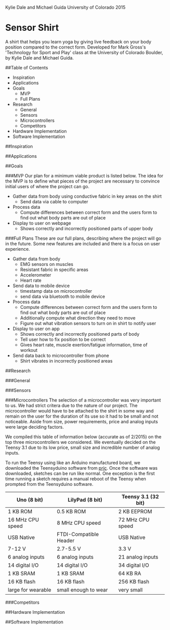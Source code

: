 Kylie Dale and Michael Guida
University of Colorado
2015

# Sensor Shirt
A shirt that helps you learn yoga by giving live feedback on your body position compared to the correct form. Developed for Mark Gross's 'Technology for Sport and Play' class at the University of Colorado Boulder, by Kylie Dale and Michael Guida.

##Table of Contents
<!--TODO-MG: link to headings-->

- Inspiration
- Applications
- Goals
	- MVP
	- Full Plans
- Research
	- General
	- Sensors
	- Microcontrollers
	- Competitors
- Hardware Implementation
- Software Implementation

##Inspiration
<!--TODO-KD: write -->

##Applications
<!--TODO-KD: write -->

##Goals

###MVP
Our plan for a minimum viable product is listed below. The idea for the MVP is to define what pieces of the project are necessary to convince initial users of where the project can go.

- Gather data from body using conductive fabric in key areas on the shirt
	- Send data via cable to computer
- Process data
	- Compute differences between correct form and the users form to find out what body parts are out of place
- Display to user on webpage
	- Shows correctly and incorrectly positioned parts of upper body


###Full Plans
These are our full plans, describing where the project will go in the future. Some new features are included and there is a focus on user experience.

- Gather data from body
	- EMG sensors on muscles
	- Resistant fabric in specific areas
	- Accelerometer
	- Heart rate
- Send data to mobile device
	- timestamp data on microcontroller
	- send data via bluetooth to mobile device
- Process data
	- Compute differences between correct form and the users form to find out what body parts are out of place
	- Additionally compute what direction they need to move
	- Figure out what vibration sensors to turn on in shirt to notify user
- Display to user on app
	- Shows correctly and incorrectly positioned parts of body
	- Tell user how to fix position to be correct
	- Gives heart rate, muscle exertion/fatigue information, time of workout
- Send data back to microcontroller from phone
	- Shirt vibrates in incorrectly positioned areas


##Research

###General
<!--TODO: write -->

###Sensors
<!--TODO: write -->

###Microcontrollers
The selection of a microcontroller was very important to us. We had strict critera due to the nature of our project. The microcontroller would have to be attached to the shirt in some way and remain on the user for the duration of its use so it had to be small and not noticeable. Aside from size, power requirements, price and analog inputs were large deciding factors.

We compiled this table of information below (accurate as of 2/2015) on the top three microcontrollers we considered. We eventually decided on the Teensy 3.1 due to its low price, small size and incredible number of analog inputs.

To run the Teensy using like an Arduino manufactured board, we downloaded the Teensyduino software from [prjc](https://www.pjrc.com/teensy/td_download.html). Once the software was downloaded, sketches can be run like normal. One exception is the first time running a sketch requires a manual reboot of the Teensy when prompted from the Teensyduino software.

Uno (8 bit)          | LilyPad (8 bit)        | Teensy 3.1 (32 bit)
-------------------- | ---------------------- | -------------------
1 KB ROM             | 0.5 KB ROM             | 2 KB EEPROM
16 MHz CPU speed     | 8 MHz CPU speed        | 72 MHz CPU speed
USB Native           | FTDI-Compatible Header | USB Native
7-12 V               | 2.7-5.5 V              | 3.3 V
6 analog inputs      | 6 analog inputs        | 21 analog inputs
14 digital I/O       | 14 digital I/O         | 34 digital I/O
1 KB SRAM            | 1 KB SRAM              | 64 KB RA
16 KB flash          | 16 KB flash            | 256 KB flash
large for wearable   | small enough to wear   | very small

###Competitors
<!--TODO: write -->

##Hardware Implementation
<!--TODO-MG: write, add parts list, diagrams of circuit -->

##Software Implementation
<!--TODO-MG: write, add code snippets, api calls-->
